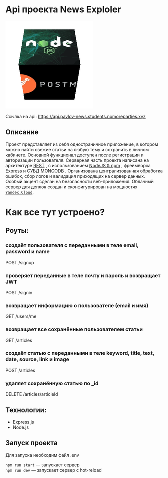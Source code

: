 


# Api проекта News Exploler

![](bloggif_608b98d0d2acf.gif)

Ссылка на api: https://api.pavlov-news.students.nomoreparties.xyz
## Описание
Проект представляет из себя одностраничное приложение, в котором можно найти свежие статьи на любую тему и сохранить в личном кабинете. Основной функционал доступен после регистрации и авторизации пользователя.
Серверная часть проекта написана на архитектуре <a href='https://ru.wikipedia.org/wiki/REST'>REST<a> , с использованием <a href="https://nodejs.org/en/">NodeJS & npm<a> , фреймворка  <a href='https://expressjs.com'>Express<a>  и СУБД <a href='https://www.mongodb.com/'>MONGODB<a> . Организована централизованная обработка ошибок, сбор логов и валидация приходящих на сервер данных. Особый акцент сделан на безопасности веб-приложения. Облачный сервер для деплоя создан и сконфигурирован на мощностях  <a href='https://cloud.yandex.ru/'>`Yandex.Cloud`<a>. 

# Как все тут устроено?
## Роуты:
### создаёт пользователя с переданными в теле email, password и name
POST /signup

### проверяет переданные в теле почту и пароль и возвращает JWT
POST /signin 

### возвращает информацию о пользователе (email и имя)
GET /users/me

### возвращает все сохранённые пользователем статьи
GET /articles

### создаёт статью с переданными в теле keyword, title, text, date, source, link и image
POST /articles

### удаляет сохранённую статью  по _id
DELETE /articles/articleId 

## Технологии:
* Express.js
* Node.js

## Запуск проекта
Для запуска необходим файл .env

`npm run start` — запускает сервер   
`npm run dev` — запускает сервер с hot-reload

